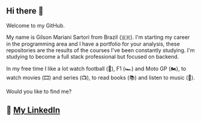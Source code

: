 ## Hi there 👋

Welcome to my GitHub.

My name is Gilson Mariani Sartori from Brazil (🇧🇷). I'm starting my career in the programming area and I have a portfolio for your analysis, these repositories are the results of the courses I've been constantly studying. I'm studying to become a full stack professional but focused on backend.

In my free time I like a lot watch football (🏈), F1 (🏎️) and Moto GP (🏍️), to watch movies (🎞️) and series (📺), to read books (📚) and listen to music (🎵).

Would you like to find me?

## :link: [My LinkedIn](https://www.linkedin.com/in/gilson-mariani-sartori-622374160)

<!--
**SartoriGilson/SartoriGilson** is a ✨ _special_ ✨ repository because its `README.md` (this file) appears on your GitHub profile.

Here are some ideas to get you started:

- 🔭 I’m currently working on ...
- 🌱 I’m currently learning ...
- 👯 I’m looking to collaborate on ...
- 🤔 I’m looking for help with ...
- 💬 Ask me about ...
- 📫 How to reach me: ...
- 😄 Pronouns: ...
- ⚡ Fun fact: ...
-->
